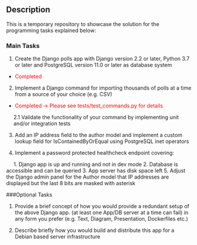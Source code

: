 ## Description

<p>This is a temporary repository to showcase the solution for the programming tasks
explained below:</p>

### Main Tasks

1. Create the Django polls app with Django version 2.2 or later, Python 3.7 or later and PostgreSQL version 11.0 or later as database system

- <span style="color:red;">Completed</span>

2. Implement a Django command for importing thousands of polls at a time from a source of your choice (e.g. CSV)

- <span style="color:red;">Completed -> Please see tests/test_commands.py for details</span>

<p style="margin-left:20px;">2.1 Validate the functionality of your command by implementing unit and/or integration tests</p>

3. Add an IP address field to the author model and implement a custom lookup field for IsContainedByOrEqual using PostgreSQL inet operators

4. Implement a password protected healthcheck endpoint covering:

<span style="margin-left:20px;">
1.	Django app is up and running and not in dev mode
2.	Database is accessible and can be queried
3.	App server has disk space left
5. Adjust the Django admin panel for the Author model that IP addresses are displayed but the last 8 bits are masked with asterisk
</span>

###Optional Tasks

1. Provide a brief concept of how you would provide a redundant setup of the above Django app. (at least one App/DB server at a time can fail) in any form you prefer (e.g. Text, Diagram, Presentation, Dockerfiles etc.)

2. Describe briefly how you would build and distribute this app for a Debian based server infrastructure
